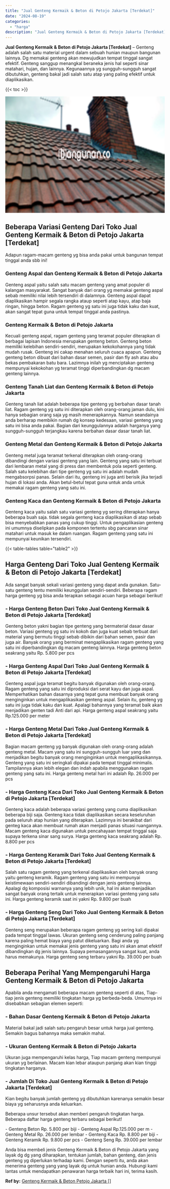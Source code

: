 ```yaml
---
title: "Jual Genteng Kermaik & Beton di Petojo Jakarta [Terdekat]"
date: "2024-08-19"
categories: 
  - "harga"
description: "Jual Genteng Kermaik & Beton di Petojo Jakarta [Terdekat]. Anda bisa membeli jenis Genteng Kermaik & Beton di Petojo Jakarta yang layak dg dg yang diharapkan..."
---
```


**Jual Genteng Kermaik & Beton di Petojo Jakarta \[Terdekat\]** – Genteng adalah salah satu material urgent dalam sebuah hunian maupun bangunan lainnya. Dg memakai genteng akan mewujudkan tempat tinggal sangat efektif. Genteng sanggup menangkal beraneka jenis hal seperti sinar matahari, hujan, dan lainnya. Kegunaannya yg sungguh-sungguh sangat dibutuhkan, genteng bakal jadi salah satu atap yang paling efektif untuk diaplikasikan.

{{< toc >}}

![Jual Genteng Kermaik & Beton di Petojo Jakarta [Terdekat]](/images/genteng-minimalis-murah24.png)

## Beberapa Variasi Genteng Dari Toko Jual Genteng Kermaik & Beton di Petojo Jakarta \[Terdekat\]

Adapun ragam-macam genteng yg bisa anda pakai untuk bangunan tempat tinggal anda sbb ini!

### Genteng Aspal dan Genteng Kermaik & Beton di Petojo Jakarta

Genteng aspal yaitu salah satu macam genteng yang amat populer di kalangan masyarakat. Sangat banyak dari orang yg memakai genteng aspal sebab memiliki nilai lebih tersendiri di dalamnya. Genteng aspal dapat diaplikasikan hampir segala rangka ataup seperti atap kayu, atap baja ringan, hingga beton. Ragam genteng yg satu ini juga tidak kaku dan kuat, akan sangat tepat guna untuk tempat tinggal anda pastinya.

### Genteng Kermaik & Beton di Petojo Jakarta

Kecuali genteng aspal, ragam genteng yang teramat populer diterapkan di berbagai lapisan Indonesia merupakan genteng beton. Genteng beton memiliki kelebihan sendiri-sendiri, merupakan kekokohannya yang tidak mudah rusak. Genteng ini cakap menahan seluruh cuaca apapun. Genteng genteng beton dibuat dari bahan dasar semen, pasir dan fly ash atau abu bekas pembakaran batu bara. Lazimnya inilah yg menciptakan genteng mempunyai kekokohan yg teramat tinggi diperbandingkan dg macam genteng lainnya.

### Genteng Tanah Liat dan Genteng Kermaik & Beton di Petojo Jakarta

Genteng tanah liat adalah beberapa tipe genteng yg berbahan dasar tanah liat. Ragam genteng yg satu ini diterapkan oleh orang-orang jaman dulu, kini hanya sebagian orang saja yg masih menerapkannya. Namun seandainya anda berharap membikin rumah dg konsep kedesaan, variasi genteng yang satu ini bisa anda pakai. Bagian dari keunggulannya adalah harganya yang sungguh-sungguh terjangkau karena berbahan dasar dasar tanah liat.

### Genteng Metal dan Genteng Kermaik & Beton di Petojo Jakarta

Genteng metal juga teramat terkenal diterapkan oleh orang-orang dibandingi dengan variasi genteng yang lain. Genteng yang satu ini terbuat dari lembaran metal yang di press dan membentuk pola seperti genteng. Salah satu kelebihan dari tipe genteng yg satu ini adalah mudah mengabsorpsi panas. Selain dari itu, genteng ini juga anti berisik jika terjadi hujan di lokasi anda. Akan betul-betul tepat guna untuk anda untuk memakai ragam genteng yang satu ini.

### Genteng Kaca dan Genteng Kermaik & Beton di Petojo Jakarta

Genteng kaca yaitu salah satu variasi genteng yg sering diterapkan hanya beberapa buah saja. tidak segala genteng kaca diaplikasikan di atap sebab bisa menyebabkan panas yang cukup tinggi. Untuk pengaplikasian genteng ini umumnya diselipkan pada komponen tertentu sbg pancaran sinar matahari untuk masuk ke dalam ruangan. Ragam genteng yang satu ini mempunyai keunikan tersendiri.

{{< table-tables table="table2" >}}

## Harga Genteng Dari Toko Jual Genteng Kermaik & Beton di Petojo Jakarta \[Terdekat\]

Ada sangat banyak sekali variasi genteng yang dapat anda gunakan. Satu-satu genteng tentu memiliki keunggulan sendiri-sendiri. Beberapa ragam harga genteng yg bisa anda terapkan sebagai acuan harga sebagai berikut!

### \- Harga Genteng Beton Dari Toko Jual Genteng Kermaik & Beton di Petojo Jakarta \[Terdekat\]

Genteng beton yakni bagian tipe genteng yang bermaterial dasar dasar beton. Variasi genteng yg satu ini kokoh dan juga kuat sebab terbuat dari material yang bermutu tinggi sebab dibikin dari bahan semen, pasir dan juga air. Banyak orang yang berminat mengaplikasikan ragam genteng yang satu ini diperbandingkan dg macam genteng lainnya. Harga genteng beton seakrang yaitu Rp. 5.800 per pcs

### \- Harga Genteng Aspal Dari Toko Jual Genteng Kermaik & Beton di Petojo Jakarta \[Terdekat\]

Genteng aspal juga teramat begitu banyak digunakan oleh orang-orang. Ragam genteng yang satu ini diproduksi dari serat kayu dan juga aspal. Memperhatikan bahan dasarnya yang tepat guna membuat banyak orang menginginkan untuk mengaplikasikan genteng aspal. Selain itu, genteng yg satu ini juga tidak kaku dan kuat. Apalagi bahannya yang teramat baik akan menjadikan genten tadi Anti dari api. Harga genteng aspal seakrang yaitu Rp.125.000 per meter

### \- Harga Genteng Metal Dari Toko Jual Genteng Kermaik & Beton di Petojo Jakarta \[Terdekat\]

Bagian macam genteng yg banyak digunakan oleh orang-orang adalah genteng metal. Macam yang satu ini sungguh-sungguh luar yang dan menjadikan begitu banyak orang menginginkan untuk mengaplikasikannya. Genteng yang satu ini seringkali dipakai pada tempat tinggal minimalis. Tampilannya akan lebih elegan dan indah apabila menggunakan ragam genteng yang satu ini. Harga genteng metal hari ini adalah Rp. 26.000 per pcs

### \- Harga Genteng Kaca Dari Toko Jual Genteng Kermaik & Beton di Petojo Jakarta \[Terdekat\]

Genteng kaca adalah beberapa variasi genteng yang cuma diaplikasikan beberapa biji saja. Genteng kaca tidak diaplikasikan secara keseluruhan pada seluruh atap hunian yang diterapkan. Lazimnya ini berakibat dari genteg kaca akan membuat rumah akan menjadi panas situasi ruangannya. Macam genteng kaca digunakan untuk pencahayaan tempat tinggal saja supaya terkena sinar sang surya. Harga genteng kaca seakrang adalah Rp. 8.800 per pcs

### \- Harga Genteng Keramik Dari Toko Jual Genteng Kermaik & Beton di Petojo Jakarta \[Terdekat\]

Salah satu ragam genteng yang terkenal diaplikasikan oleh banyak orang yaitu genteng keramik. Ragam genteng yang satu ini mempunyai keistimewaan sendiri-sendiri dibandingi dengan jenis genteng lainnya. Apalagi dg komposisi warnanya yang lebih unik, hal ini akan menjadikan sangat banyak orang tertaik untuk menerapkan variasi genteng yang satu ini. Harga genteng keramik saat ini yakni Rp. 9.800 per buah

### \- Harga Genteng Seng Dari Toko Jual Genteng Kermaik & Beton di Petojo Jakarta \[Terdekat\]

Genteng seng merupakan beberapa ragam genteng yg sering kali dipakai pada tempat tinggal lawas. Ukuran genteng seng cenderung paling panjang karena paling hemat biaya yang patut dikeluarkan. Bagi anda yg menginginkan untuk memakai jenis genteng yang satu ini akan amat efektif dibandingkan dg jenis lainnya. Supaya pemasangannya sangat kuat, anda harus memakunya. Harga genteng seng terbaru yakni Rp. 39.000 per buah

## Beberapa Perihal Yang Mempengaruhi Harga Genteng Kermaik & Beton di Petojo Jakarta

Apabila anda mengamati beberapa macam genteng seperti di atas, Tiap-tiap jenis genteng memiliki tingkatan harga yg berbeda-beda. Umumnya ini disebabkan sebagian elemen seperti:

### \- Bahan Dasar Genteng Kermaik & Beton di Petojo Jakarta

Material bakal jadi salah satu pengaruh besar untuk harga jual genteng. Semakin bagus bahannya maka semakin mahal.

### \- Ukuran Genteng Kermaik & Beton di Petojo Jakarta

Ukuran juga mempengaruhi kelas harga, Tiap macam genteng mempunyai ukuran yg berlainan. Macam kian lebar ataupun panjang akan kian tinggi tingkatan harganya.

### \- Jumlah Di Toko Jual Genteng Kermaik & Beton di Petojo Jakarta \[Terdekat\]

Kian begitu banyak jumlah genteng yg dibutuhkan karenanya semakin besar biaya yg seharusnya anda keluarkan.

Beberapa unsur tersebut akan memberi pengaruh tingkatan harga. Beberapa daftar harga genteng terbaru sebagai berikut!

\- Genteng Beton Rp. 5.800 per biji - Genteng Aspal Rp.125.000 per m - Genteng Metal Rp. 26.000 per lembar - Genteng Kaca Rp. 8.800 per biji - Genteng Keramik Rp. 9.800 per pcs - Genteng Seng Rp. 39.000 per lembar

Anda bisa membeli jenis Genteng Kermaik & Beton di Petojo Jakarta yang layak dg dg yang diharapkan, tentukan jumlah, bahan genteng, dan jenis genteng yg diperlukan terhadap kami. Dengan seperti itu, anda akan menerima genteng yang yang layak dg untuk hunian anda. Hubungi kami lantas untuk mendapatkan penawaran harga terbaik hari ini, terima kasih.

**Ref by:**  [Genteng Kermaik & Beton  Petojo Jakarta []](https://id.wikipedia.org/wiki/Genteng)

